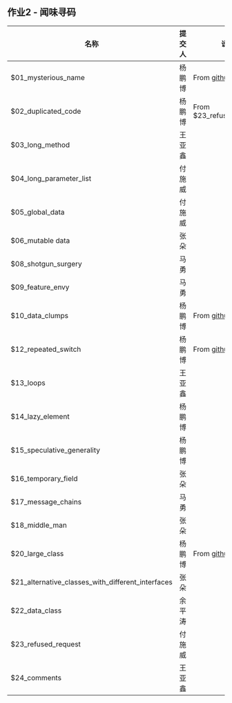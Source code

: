 ## 作业2 - 闻味寻码

|名称|提交人|说明|  
|---|---|---|
| $01_mysterious_name | 杨鹏博| From [github](https://github.com/lkp7321/sour/blob/06ac40e140bad1dc1e7b3590ce099bc02ae065f2/fxadmin/src/main/java/com/ylxx/fx/service/po/jsh/Trd_tranlist.java)
| $02_duplicated_code | 杨鹏博 | From $23_refused_request |
| $03_long_method | 王亚鑫 |  |
| $04_long_parameter_list|付施威|| 
| $05_global_data|付施威||
| $06_mutable data | 张朵 ||
| $08_shotgun_surgery | 马勇 |  |
| $09_feature_envy | 马勇 | |
| $10_data_clumps|杨鹏博|From [github](https://github.com/tcongwu/Myconf/blob/bfe2f0798e3d1f91db0b3711f50bd624532ceb82/sources/src/org/myconf/formbean/PaperForm.java)|
| $12_repeated_switch | 杨鹏博 | From [github](https://github.com/PlanetacraftBR/CHProject/blob/b33ac681e3e349f759c3ef026672ec98ab922111/src/main/java/me/security/GeoIP/regionName.java) |
| $13_loops | 王亚鑫 |  |
| $14_lazy_element | 杨鹏博 |  |
| $15_speculative_generality | 杨鹏博 |  |
| $16_temporary_field | 张朵 |  |
| $17_message_chains | 马勇| |
| $18_middle_man | 张朵 |  |
| $20_large_class | 杨鹏博 | From [github](https://github.com/MxJ3lany/ExtractionFiles/blob/e4202ae097b1ff221972e2b14d1e13ed91eb979b/010_meganz_android/src1/mega/privacy/android/app/utils/RTFFormatter.java)  |
| $21_alternative_classes_with_different_interfaces | 张朵 |  |
| $22_data_class | 余平涛 | |
| $23_refused_request | 付施威 | |
| $24_comments | 王亚鑫 |  |